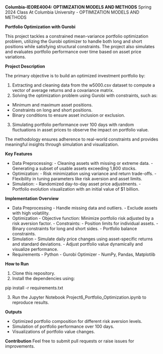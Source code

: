 **Columbia-IEORE4004: OPTIMIZATION MODELS AND METHODS**
Spring 2024 Class At Columbia University - OPTIMIZATION MODELS AND METHODS	

**Portfolio Optimization with Gurobi**

This project tackles a constrained mean-variance portfolio optimization problem, utilizing the Gurobi optimizer to handle both long and short positions while satisfying structural constraints. The project also simulates and evaluates portfolio performance over time based on asset price variations.

**Project Description**

The primary objective is to build an optimized investment portfolio by:

1. Extracting and cleaning data from the w5000.csv dataset to compute a vector of average returns and a covariance matrix.
2. Solving the optimization problem using Gurobi with constraints, such as:
- Minimum and maximum asset positions.
- Constraints on long and short positions.
- Binary conditions to ensure asset inclusion or exclusion.
3. Simulating portfolio performance over 100 days with random fluctuations in asset prices to observe the impact on portfolio value.

The methodology ensures adherence to real-world constraints and provides meaningful insights through simulation and visualization.

**Key Features**

- Data Preprocessing:
        - Cleaning assets with missing or extreme data.
        - Generating a subset of usable assets exceeding 1,800 stocks.
- Optimization:
        - Risk minimization using variance and return trade-offs.
        - Flexibility in tuning parameters like risk aversion and asset limits.
- Simulation:
        - Randomized day-to-day asset price adjustments.
        - Portfolio evolution visualization with an initial value of $1 billion.

**Implementation Overview**

- Data Preprocessing
        - Handle missing data and outliers.
        - Exclude assets with high volatility.
- Optimization
        - Objective function: Minimize portfolio risk adjusted by a risk aversion factor.
        - Constraints:
                - Position limits for individual assets.
                - Binary constraints for long and short sides.
                - Portfolio balance constraints.
- Simulation
        - Simulate daily price changes using asset-specific returns and standard deviations.
        - Adjust portfolio value dynamically and visualize performance.
- Requirements
        - Python
        - Gurobi Optimizer
        - NumPy, Pandas, Matplotlib

**How to Run**
1. Clone this repository.
2. Install the dependencies using:

pip install -r requirements.txt

3. Run the Jupyter Notebook Project6_Portfolio_Optimization.ipynb to reproduce results.

**Outputs**
- Optimized portfolio composition for different risk aversion levels.
- Simulation of portfolio performance over 100 days.
- Visualizations of portfolio value changes.

**Contribution**
Feel free to submit pull requests or raise issues for improvements.
